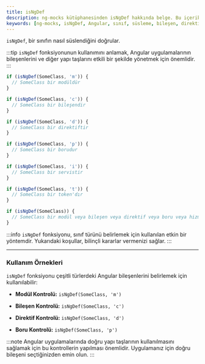 ```yaml
---
title: isNgDef
description: ng-mocks kütüphanesinden isNgDef hakkında belge. Bu içerik, `isNgDef` fonksiyonunun sınıf süslemesiyle ilgili kullanımını detaylandırmaktadır. Ayrıca, sınıfın türünü belirlemek için uygulanan çeşitli kontrolleri içermektedir.
keywords: [ng-mocks, isNgDef, Angular, sınıf, süsleme, bileşen, direktif]
---
```


`isNgDef`, bir sınıfın nasıl süslendiğini doğrular.

:::tip
`isNgDef` fonksiyonunun kullanımını anlamak, Angular uygulamalarının bileşenlerini ve diğer yapı taşlarını etkili bir şekilde yönetmek için önemlidir.
:::

```ts
if (isNgDef(SomeClass, 'm')) {
  // SomeClass bir modüldür
}

if (isNgDef(SomeClass, 'c')) {
  // SomeClass bir bileşendir
}

if (isNgDef(SomeClass, 'd')) {
  // SomeClass bir direktiftir
}

if (isNgDef(SomeClass, 'p')) {
  // SomeClass bir borudur
}

if (isNgDef(SomeClass, 'i')) {
  // SomeClass bir servistir
}

if (isNgDef(SomeClass, 't')) {
  // SomeClass bir token'dır
}

if (isNgDef(SomeClass)) {
  // SomeClass bir modül veya bileşen veya direktif veya boru veya hizmettir
}
```

:::info
`isNgDef` fonksiyonu, sınıf türünü belirlemek için kullanılan etkin bir yöntemdir. Yukarıdaki koşullar, bilinçli kararlar vermenizi sağlar.
:::

--- 

### Kullanım Örnekleri

`isNgDef` fonksiyonu çeşitli türlerdeki Angular bileşenlerini belirlemek için kullanılabilir:

- **Modül Kontrolü:** 
  `isNgDef(SomeClass, 'm')`
  
- **Bileşen Kontrolü:** 
  `isNgDef(SomeClass, 'c')`
  
- **Direktif Kontrolü:** 
  `isNgDef(SomeClass, 'd')`
  
- **Boru Kontrolü:** 
  `isNgDef(SomeClass, 'p')`

:::note
Angular uygulamalarında doğru yapı taşlarının kullanılmasını sağlamak için bu kontrollerin yapılması önemlidir. Uygulamanız için doğru bileşeni seçtiğinizden emin olun.
:::